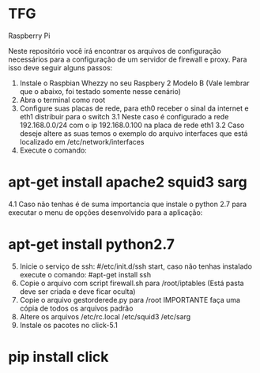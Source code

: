 # TFG
Raspberry Pi

Neste repositório você irá encontrar os arquivos de configuração necessários para a configuração de um servidor de firewall e proxy.
Para isso deve seguir alguns passos:

1. Instale o Raspbian Whezzy no seu Raspbery 2 Modelo B (Vale lembrar que o abaixo, foi testado somente nesse cenário)
2. Abra o terminal como root
3. Configure suas placas de rede, para eth0 receber o sinal da internet e eth1 distribuir para o switch
3.1 Neste caso é configurado a rede 192.168.0.0/24 com o ip 192.168.0.100 na placa de rede eth1
3.2 Caso deseje altere as suas temos o exemplo do arquivo interfaces que está localizado em /etc/network/interfaces
4. Execute o comando:
# apt-get install apache2 squid3 sarg
4.1 Caso não tenhas é de suma importancia que instale o python 2.7 para executar o menu de opções desenvolvido para a aplicação:
# apt-get install python2.7
5. Inicie o serviço de ssh:
#/etc/init.d/ssh start, caso não tenhas instalado execute o comando: 
#apt-get install ssh
6. Copie o arquivo com script firewall.sh para /root/iptables (Está pasta deve ser criada e deve ficar oculta)
7. Copie o arquivo gestorderede.py para /root
IMPORTANTE faça uma cópia de todos os arquivos padrão
8. Altere os arquivos /etc/rc.local /etc/squid3 /etc/sarg
9. Instale os pacotes no click-5.1
# pip install click
